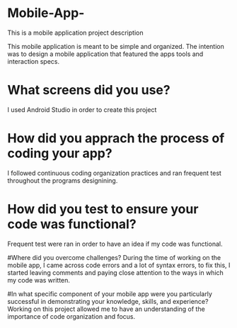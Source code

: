 # Mobile-App-
This is a mobile application project description 

This mobile application is meant to be simple and organized. The intention was to design a mobile application that featured the apps tools and interaction specs.

# What screens did you use? 

I used Android Studio in order to create this project 

# How did you apprach the process of coding your app? 
I followed continuous coding organization practices and ran frequent test throughout the programs designining. 

# How did you test to ensure your code was functional? 
Frequent test were ran in order to have an idea if my code was functional. 

#Where did you overcome challenges? 
During the time of working on the mobile app, I came across code errors and a lot of syntax errors, to fix this, I started leaving comments and paying close attention to the ways in which my code was written. 

#In what specific component of your mobile app were you particularly successful in demonstrating your knowledge, skills, and experience? 
Working on this project allowed me to have an understanding of the importance of code organization and focus. 
